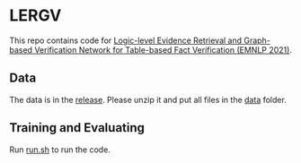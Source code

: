 LERGV
=====

This repo contains code for [Logic-level Evidence Retrieval and Graph-based Verification Network for Table-based Fact Verification (EMNLP 2021)](https://aclanthology.org/2021.emnlp-main.16.pdf).

Data
-------
The data is in the [release](https://github.com/qshi95/LERGV/releases/tag/data). Please unzip it and put all files in the [data](https://github.com/qshi95/LERGV/tree/main/data) folder.

Training and Evaluating
-------
Run [run.sh](https://github.com/qshi95/LERGV/blob/main/run.sh) to run the code. 

